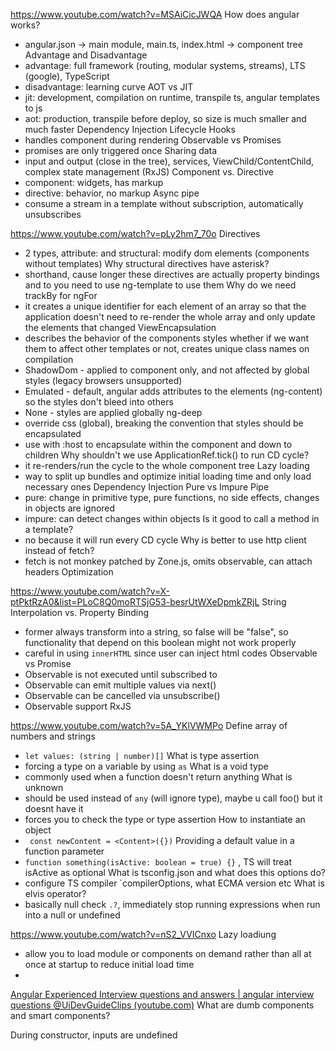 https://www.youtube.com/watch?v=MSAiCicJWQA
How does angular works?
- angular.json -> main module, main.ts, index.html -> component tree
Advantage and Disadvantage
- advantage: full framework (routing, modular systems, streams), LTS (google), TypeScript
- disadvantage: learning curve
AOT vs JIT
- jit: development, compilation on runtime, transpile ts, angular templates to js
- aot: production, transpile before deploy, so size is much smaller and much faster
Dependency Injection
Lifecycle Hooks
- handles component during rendering
Observable vs Promises
- promises are only triggered once
Sharing data
- input and output (close in the tree), services, ViewChild/ContentChild, complex state management (RxJS)
Component vs. Directive
- component: widgets, has markup
- directive: behavior, no markup
Async pipe
- consume a stream in a template without subscription, automatically unsubscribes

https://www.youtube.com/watch?v=pLy2hm7_70o
Directives
- 2 types, attribute:  and structural: modify dom elements (components without templates)
Why structural directives have asterisk?
- shorthand, cause longer these directives are actually property bindings and to you need to use ng-template to use them
Why do we need trackBy for ngFor
- it creates a unique identifier for each element of an array so that the application doesn't need to re-render the whole array and only update the elements that changed
ViewEncapsulation
- describes the behavior of the components styles whether if we want them to affect other templates or not, creates unique class names on compilation
- ShadowDom - applied to component only, and not affected by global styles (legacy browsers unsupported)
- Emulated - default, angular adds attributes to the elements (ng-content) so the styles don't bleed into others
- None - styles are applied globally
ng-deep
- override css (global), breaking the convention that styles should be encapsulated
- use with :host to encapsulate within the component and down to children
Why shouldn't we use ApplicationRef.tick() to run CD cycle?
- it re-renders/run the cycle to the whole component tree
Lazy loading
- way to split up bundles and optimize initial loading time and only load necessary ones
Dependency Injection
Pure vs Impure Pipe
- pure: change in primitive type, pure functions, no side effects, changes in objects are ignored
- impure: can detect changes within objects
Is it good to call a method in a template? 
- no because it will run every CD cycle
Why is better to use http client instead of fetch?
- fetch is not monkey patched by Zone.js, omits observable, can attach headers
Optimization

https://www.youtube.com/watch?v=X-ptPktRzA0&list=PLoC8Q0moRTSjG53-besrUtWXeDpmkZRjL
String Interpolation vs. Property Binding
- former always transform into a string, so false will be "false", so functionality that depend on this boolean might not work properly
- careful in using `innerHTML` since user can inject html codes
Observable vs Promise
- Observable is not executed until subscribed to
- Observable can emit multiple values via next()
- Observable can be cancelled via unsubscribe()
- Observable support RxJS

https://www.youtube.com/watch?v=5A_YKlVWMPo
Define array of numbers and strings
- `let values: (string | number)[]`
What is type assertion
- forcing a type on a variable by using `as`
What is a void type
- commonly used when a function doesn't return anything
What is unknown
- should be used instead of `any` (will ignore type), maybe u call foo() but it doesnt have it
- forces you to check the type or type assertion
How to instantiate an object
- ` const newContent = <Content>({})`
Providing a default value in a function parameter
- `function something(isActive: boolean = true) {}` , TS will treat isActive as optional
What is tsconfig.json and what does this options do?
- configure TS compiler `compilerOptions, what ECMA version etc
What is elvis operator?
- basically null check `.?`, immediately stop running expressions when run into a null or undefined

https://www.youtube.com/watch?v=nS2_VVICnxo
Lazy loadiung
- allow you to load module or components on demand rather than all at once at startup to reduce initial load time
- 
[Angular Experienced Interview questions and answers | angular interview questions @UiDevGuideClips (youtube.com)](https://www.youtube.com/watch?v=8H_UgBCaEuA)
What are dumb components and smart components?

During constructor, inputs are undefined
